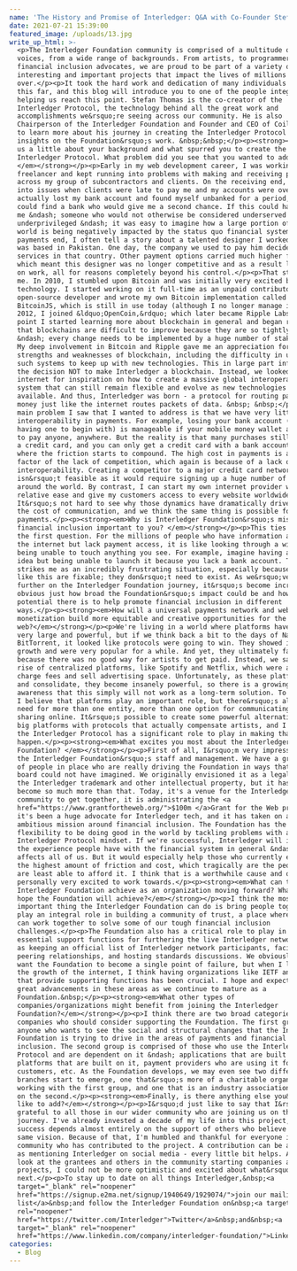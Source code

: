 ```yaml
---
name: 'The History and Promise of Interledger: Q&A with Co-Founder Stefan Thomas'
date: 2021-07-21 15:39:00
featured_image: /uploads/13.jpg
write_up_html: >-
  <p>The Interledger Foundation community is comprised of a multitude of diverse
  voices, from a wide range of backgrounds. From artists, to programmers, to
  financial inclusion advocates, we are proud to be part of a variety of
  interesting and important projects that impact the lives of millions the world
  over.</p><p>It took the hard work and dedication of many individuals to get us
  this far, and this blog will introduce you to one of the people integral in
  helping us reach this point. Stefan Thomas is the co-creator of the
  Interledger Protocol, the technology behind all the great work and
  accomplishments we&rsquo;re seeing across our community. He is also
  Chairperson of the Interledger Foundation and Founder and CEO of Coil. Read on
  to learn more about his journey in creating the Interledger Protocol and his
  insights on the Foundation&rsquo;s work. &nbsp;&nbsp;</p><p><strong><em>Tell
  us a little about your background and what spurred you to create the
  Interledger Protocol. What problem did you see that you wanted to address?
  </em></strong></p><p>Early in my web development career, I was working as a
  freelancer and kept running into problems with making and receiving payments
  across my group of subcontractors and clients. On the receiving end, I ran
  into issues when clients were late to pay me and my accounts were overdrawn. I
  actually lost my bank account and found myself unbanked for a period, before I
  could find a bank who would give me a second chance. If this could happen to
  me &ndash; someone who would not otherwise be considered underserved or
  underprivileged &ndash; it was easy to imagine how a large portion of the
  world is being negatively impacted by the status quo financial system. On the
  payments end, I often tell a story about a talented designer I worked with who
  was based in Pakistan. One day, the company we used to pay him decided to halt
  services in that country. Other payment options carried much higher fees,
  which meant this designer was no longer competitive and as a result lost out
  on work, all for reasons completely beyond his control.</p><p>That stuck with
  me. In 2010, I stumbled upon Bitcoin and was initially very excited by the
  technology. I started working on it full-time as an unpaid contributor /
  open-source developer and wrote my own Bitcoin implementation called
  BitcoinJS, which is still in use today (although I no longer manage it). In
  2012, I joined &ldquo;OpenCoin,&rdquo; which later became Ripple Labs. At this
  point I started learning more about blockchain in general and began realizing
  that blockchains are difficult to improve because they are so tightly coupled
  &ndash; every change needs to be implemented by a huge number of stakeholders.
  My deep involvement in Bitcoin and Ripple gave me an appreciation for the
  strengths and weaknesses of blockchain, including the difficulty in upgrading
  such systems to keep up with new technologies. This in large part influenced
  the decision NOT to make Interledger a blockchain. Instead, we looked to the
  internet for inspiration on how to create a massive global interoperability
  system that can still remain flexible and evolve as new technologies become
  available. And thus, Interledger was born - a protocol for routing packets of
  money just like the internet routes packets of data. &nbsp; &nbsp;</p><p>The
  main problem I saw that I wanted to address is that we have very little
  interoperability in payments. For example, losing your bank account (or not
  having one to begin with) is manageable if your mobile money wallet allows you
  to pay anyone, anywhere. But the reality is that many purchases still require
  a credit card, and you can only get a credit card with a bank account. This is
  where the friction starts to compound. The high cost in payments is also a
  factor of the lack of competition, which again is because of a lack of
  interoperability. Creating a competitor to a major credit card network
  isn&rsquo;t feasible as it would require signing up a huge number of merchants
  around the world. By contrast, I can start my own internet provider with
  relative ease and give my customers access to every website worldwide.
  It&rsquo;s not hard to see why those dynamics have dramatically driven down
  the cost of communication, and we think the same thing is possible for
  payments.</p><p><strong><em>Why is Interledger Foundation&rsquo;s mission of
  financial inclusion important to you? </em></strong></p><p>This ties back to
  the first question. For the millions of people who have information access via
  the internet but lack payment access, it is like looking through a window but
  being unable to touch anything you see. For example, imagine having a business
  idea but being unable to launch it because you lack a bank account. This
  strikes me as an incredibly frustrating situation, especially because hurdles
  like this are fixable; they don&rsquo;t need to exist. As we&rsquo;ve gone
  further on the Interledger Foundation journey, it&rsquo;s become increasingly
  obvious just how broad the Foundation&rsquo;s impact could be and how much
  potential there is to help promote financial inclusion in different
  ways.</p><p><strong><em>How will a universal payments network and web
  monetization build more equitable and creative opportunities for the
  web?</em></strong></p><p>We're living in a world where platforms have become
  very large and powerful, but if we think back a bit to the days of Napster and
  BitTorrent, it looked like protocols were going to win. They showed incredible
  growth and were very popular for a while. And yet, they ultimately failed
  because there was no good way for artists to get paid. Instead, we saw the
  rise of centralized platforms, like Spotify and Netflix, which were able to
  charge fees and sell advertising space. Unfortunately, as these platforms grow
  and consolidate, they become insanely powerful, so there is a growing
  awareness that this simply will not work as a long-term solution. To be clear,
  I believe that platforms play an important role, but there&rsquo;s always a
  need for more than one entity, more than one option for communicating and
  sharing online. It&rsquo;s possible to create some powerful alternatives to
  big platforms with protocols that actually compensate artists, and I believe
  the Interledger Protocol has a significant role to play in making that
  happen.</p><p><strong><em>What excites you most about the Interledger
  Foundation? </em></strong></p><p>First of all, I&rsquo;m very impressed with
  the Interledger Foundation&rsquo;s staff and management. We have a great team
  of people in place who are really driving the Foundation in ways that the
  board could not have imagined. We originally envisioned it as a legal home for
  the Interledger trademark and other intellectual property, but it has already
  become so much more than that. Today, it's a venue for the Interledger
  community to get together, it is administrating the <a
  href="https://www.grantfortheweb.org/">$100m </a>Grant for the Web program,
  it's been a huge advocate for Interledger tech, and it has taken on an
  ambitious mission around financial inclusion. The Foundation has the
  flexibility to be doing good in the world by tackling problems with an
  Interledger Protocol mindset. If we're successful, Interledger will improve
  the experience people have with the financial system in general &ndash; which
  affects all of us. But it would especially help those who currently experience
  the highest amount of friction and cost, which tragically are the people who
  are least able to afford it. I think that is a worthwhile cause and one I'm
  personally very excited to work towards.</p><p><strong><em>What can the
  Interledger Foundation achieve as an organization moving forward? What do you
  hope the Foundation will achieve?</em></strong></p><p>I think the most
  important thing the Interledger Foundation can do is bring people together and
  play an integral role in building a community of trust, a place where people
  can work together to solve some of our tough financial inclusion
  challenges.</p><p>The Foundation also has a critical role to play in providing
  essential support functions for furthering the live Interledger network, such
  as keeping an official list of Interledger network participants, facilitating
  peering relationships, and hosting standards discussions. We obviously don't
  want the Foundation to become a single point of failure, but when I look at
  the growth of the internet, I think having organizations like IETF and ICANN
  that provide supporting functions has been crucial. I hope and expect to see
  great advancements in these areas as we continue to mature as a
  Foundation.&nbsp;</p><p><strong><em>What other types of
  companies/organizations might benefit from joining the Interledger
  Foundation?</em></strong></p><p>I think there are two broad categories of
  companies who should consider supporting the Foundation. The first group is
  anyone who wants to see the social and structural changes that the Interledger
  Foundation is trying to drive in the areas of payments and financial
  inclusion. The second group is comprised of those who use the Interledger
  Protocol and are dependent on it &ndash; applications that are built on it,
  platforms that are built on it, payment providers who are using it for their
  customers, etc. As the Foundation develops, we may even see two different
  branches start to emerge, one that&rsquo;s more of a charitable organization
  working with the first group, and one that is an industry association focused
  on the second.</p><p><strong><em>Finally, is there anything else you&rsquo;d
  like to add?</em></strong></p><p>I&rsquo;d just like to say that I&rsquo;m so
  grateful to all those in our wider community who are joining us on this
  journey. I've already invested a decade of my life into this project, whose
  success depends almost entirely on the support of others who believe in the
  same vision. Because of that, I'm humbled and thankful for everyone in the
  community who has contributed to the project. A contribution can be as simple
  as mentioning Interledger on social media - every little bit helps. And when I
  look at the grantees and others in the community starting companies and
  projects, I could not be more optimistic and excited about what&rsquo;s
  next.</p><p>To stay up to date on all things Interledger,&nbsp;<a
  target="_blank" rel="noopener"
  href="https://signup.e2ma.net/signup/1940649/1929074/">join our mailing
  list</a>&nbsp;and follow the Interledger Foundation on&nbsp;<a target="_blank"
  rel="noopener"
  href="https://twitter.com/Interledger">Twitter</a>&nbsp;and&nbsp;<a
  target="_blank" rel="noopener"
  href="https://www.linkedin.com/company/interledger-foundation/">LinkedIn</a>.</p>
categories:
  - Blog
---
```

